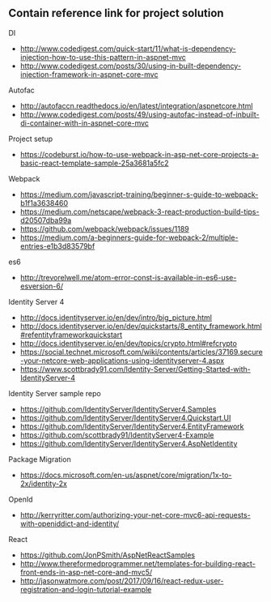 ## Contain reference link for project solution
DI
* http://www.codedigest.com/quick-start/11/what-is-dependency-injection-how-to-use-this-pattern-in-aspnet-mvc
* http://www.codedigest.com/posts/30/using-in-built-dependency-injection-framework-in-aspnet-core-mvc

Autofac
* http://autofaccn.readthedocs.io/en/latest/integration/aspnetcore.html
* http://www.codedigest.com/posts/49/using-autofac-instead-of-inbuilt-di-container-with-in-aspnet-core-mvc

Project setup
* https://codeburst.io/how-to-use-webpack-in-asp-net-core-projects-a-basic-react-template-sample-25a3681a5fc2

Webpack
* https://medium.com/javascript-training/beginner-s-guide-to-webpack-b1f1a3638460
* https://medium.com/netscape/webpack-3-react-production-build-tips-d20507dba99a
* https://github.com/webpack/webpack/issues/1189
* https://medium.com/a-beginners-guide-for-webpack-2/multiple-entries-e1b3d83579bf

es6 
* http://trevorelwell.me/atom-error-const-is-available-in-es6-use-esversion-6/

Identity Server 4
* http://docs.identityserver.io/en/dev/intro/big_picture.html
* http://docs.identityserver.io/en/dev/quickstarts/8_entity_framework.html#refentityframeworkquickstart
* http://docs.identityserver.io/en/dev/topics/crypto.html#refcrypto
* https://social.technet.microsoft.com/wiki/contents/articles/37169.secure-your-netcore-web-applications-using-identityserver-4.aspx
* https://www.scottbrady91.com/Identity-Server/Getting-Started-with-IdentityServer-4

Identity Server sample repo 
* https://github.com/IdentityServer/IdentityServer4.Samples
* https://github.com/IdentityServer/IdentityServer4.Quickstart.UI
* https://github.com/IdentityServer/IdentityServer4.EntityFramework
* https://github.com/scottbrady91/IdentityServer4-Example
* https://github.com/IdentityServer/IdentityServer4.AspNetIdentity

Package Migration
* https://docs.microsoft.com/en-us/aspnet/core/migration/1x-to-2x/identity-2x

OpenId
* http://kerryritter.com/authorizing-your-net-core-mvc6-api-requests-with-openiddict-and-identity/

React
* https://github.com/JonPSmith/AspNetReactSamples
* http://www.thereformedprogrammer.net/templates-for-building-react-front-ends-in-asp-net-core-and-mvc5/
* http://jasonwatmore.com/post/2017/09/16/react-redux-user-registration-and-login-tutorial-example